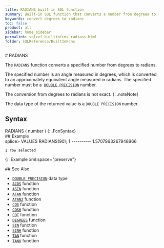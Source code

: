 ```yaml
---
title: RADIANS built-in SQL function
summary: Built-in SQL function that converts a number from degrees to radians
keywords: convert degrees to radians
toc: false
product: all
sidebar: home_sidebar
permalink: sqlref_builtinfcns_radians.html
folder: SQLReference/BuiltInFcns
---
```

<section>
<div class="TopicContent" data-swiftype-index="true" markdown="1">
# RADIANS

The `RADIANS` function converts a specified number from degrees to
radians.

The specified number is an angle measured in degrees, which is converted
to an approximately equivalent angle measured in radians. The specified
number must be a &nbsp;[`DOUBLE
PRECISION`](sqlref_datatypes_doubleprecision.html) number.

The conversion from degrees to radians is not exact.
{: .noteNote}

The data type of the returned value is a `DOUBLE PRECISION` number.

## Syntax

<div class="fcnWrapperWide" markdown="1">
    RADIANS ( number )
{: .FcnSyntax}

</div>
## Example

<div class="preWrapper" markdown="1">
    splice> VALUES RADIANS(90);
    1
    ----------
    1.5707963267948966
    
    1 row selected
{: .Example xml:space="preserve"}

</div>
## See Also

* [`DOUBLE PRECISION`](sqlref_datatypes_doubleprecision.html) data type
* [`ACOS`](sqlref_builtinfcns_acos.html) function
* [`ASIN`](sqlref_builtinfcns_asin.html) function
* [`ATAN`](sqlref_builtinfcns_atan.html) function
* [`ATAN2`](sqlref_builtinfcns_atan2.html) function
* [`COS`](sqlref_builtinfcns_cos.html) function
* [`COSH`](sqlref_builtinfcns_cosh.html) function
* [`COT`](sqlref_builtinfcns_cot.html) function
* [`DEGREES`](sqlref_builtinfcns_degrees.html) function
* [`SIN`](sqlref_builtinfcns_sin.html) function
* [`SINH`](sqlref_builtinfcns_sinh.html) function
* [`TAN`](sqlref_builtinfcns_tan.html) function
* [`TANH`](sqlref_builtinfcns_tanh.html) function

</div>
</section>

